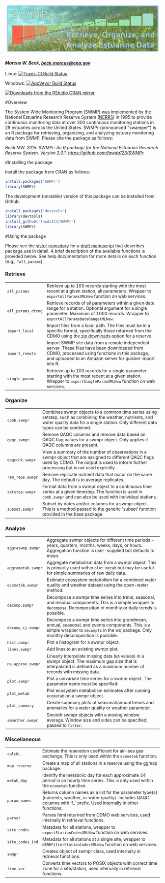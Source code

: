 
![](swmpr_logo.png)

#### *Marcus W. Beck, beck.marcus@epa.gov*

Linux: [![Travis-CI Build Status](https://travis-ci.org/fawda123/SWMPr.png?branch=master)](https://travis-ci.org/fawda123/SWMPr)

Windows: [![AppVeyor Build Status](https://ci.appveyor.com/api/projects/status/github/fawda123/SWMPr?branch=master)](https://ci.appveyor.com/project/fawda123/SWMPr)

[![Downloads from the RStudio CRAN mirror](http://cranlogs.r-pkg.org/badges/grand-total/SWMPr)](http://cran.rstudio.com/package=SWMPr)

#Overview 

The System Wide Monitoring Program ([SWMP](http://nerrs.noaa.gov/RCDefault.aspx?ID=18)) was implemented by the National Estuarine Research Reserve System ([NERRS](http://nerrs.noaa.gov/)) in 1995 to provide continuous monitoring data at over 300 continuous monitoring stations in 28 estuaries across the United States.  SWMPr (pronounced "swamper") is an R package for retrieving, organizing, and analyzing estuary monitoring data from SWMP. Please cite the package as follows:

*Beck MW. 2015. SWMPr: An R package for the National Estuarine Research Reserve System.  Version 2.0.1. https://github.com/fawda123/SWMPr*

#Installing the package

Install the package from CRAN as follows:


```r
install.packages('SWMPr')
library(SWMPr)
```

The development (unstable) version of this package can be installed from Github:


```r
install.packages('devtools')
library(devtools)
install_github('fawda123/SWMPr')
library(SWMPr)
```

#Using the package

Please see the [sister repository](https://github.com/fawda123/swmpr_manu) for a [draft manuscript](https://github.com/fawda123/swmpr_manu/blob/master/swmpr_manu.pdf) that describes package use in detail.  A brief description of the available functions is provided below. See help documentation for more details on each function (e.g., `?all_params`).

<h3>Retrieve</h3>
<table>
<tr><td><code>all_params</code></td><td>Retrieve up to 100 records starting with the most recent at a given station, all parameters. Wrapper to <code>exportAllParamsXMLNew</code> function on web services.</td></tr>
<tr><td><code>all_params_dtrng</code></td><td> Retrieve records of all parameters within a given date range for a station. Optional argument for a single parameter. Maximum of 1000 records. Wrapper to <code>exportAllParamsDateRangeXMLNew</code>.</td></tr>
<tr><td><code>import_local</code></td><td> Import files from a local path. The files must be in a specific format, specifically those returned from the CDMO using the <a href="http://cdmo.baruch.sc.edu/aqs/zips.cfm">zip downloads</a> option for a reserve.</td></tr>
<tr><td><code>import_remote</code></td><td> Import SWMP site data from a remote independent server. These files have been downloaded from CDMO, processed using functions in this package, and uploaded to an Amazon server for quicker import into R.</td></tr>
<tr><td><code>single_param</code></td><td> Retrieve up to 100 records for a single parameter starting with the most recent at a given station. Wrapper to <code>exportSingleParamXMLNew</code> function on web services.</td></tr>
</table>
<h3>Organize</h3>
<table>
<tr><td><code>comb.swmpr</code></td><td> Combines swmpr objects to a common time series using setstep, such as combining the weather, nutrients, and water quality data for a single station. Only different data types can be combined.</td></tr>
<tr><td><code>qaqc.swmpr</code></td><td> Remove QAQC columns and remove data based on QAQC flag values for a swmpr object. Only applies if QAQC columns are present.</td></tr>
<tr><td><code>qaqcchk.swmpr</code></td><td> View a summary of the number of observations in a swmpr object that are assigned to different QAQC flags used by CDMO. The output is used to inform further processing but is not used explicitly.</td></tr>
<tr><td><code>rem_reps.swmpr</code></td><td> Remove replicate nutrient data that occur on the same day. The default is to average replicates.</td></tr>
<tr><td><code>setstep.swmpr</code></td><td> Format data from a swmpr object to a continuous time series at a given timestep. The function is used in <code>comb.swmpr</code> and can also be used with individual stations.</td></tr>
<tr><td><code>subset.swmpr</code></td><td> Subset by dates and/or columns for a swmpr object. This is a method passed to the generic `subset’ function provided in the base package.</td></tr>
</table>
<h3>Analyze</h3>
<table>
<tr><td><code>aggreswmp.swmpr</code></td><td> Aggregate swmpr objects for different time periods - years, quarters, months, weeks, days, or hours. Aggregation function is user-supplied but defaults to mean.</td></tr>
<tr><td><code>aggremetab.swmpr</code></td><td> Aggregate metabolism data from a swmpr object. This is primarily used within <code>plot_metab</code> but may be useful for simple summaries of raw daily data.</td></tr>
<tr><td><code>ecometab.swmpr</code></td><td> Estimate ecosystem metabolism for a combined water quality and weather dataset using the open-water method.</td></tr>
<tr><td><code>decomp.swmpr</code></td><td> Decompose a swmpr time series into trend, seasonal, and residual components. This is a simple wrapper to <code>decompose</code>. Decomposition of monthly or daily trends is possible.</td></tr>
<tr><td><code>decomp_cj.swmpr</code></td><td> Decompose a swmpr time series into grandmean, annual, seasonal, and events components. This is a simple wrapper to <code>decompTs</code> in the wq package. Only monthly decomposition is possible.</td></tr>
<tr><td><code>hist.swmpr</code></td><td> Plot a histogram for a swmpr object.</td></tr>
<tr><td><code>lines.swmpr</code></td><td> Add lines to an existing swmpr plot.</td></tr>
<tr><td><code>na.approx.swmpr</code></td><td> Linearly interpolate missing data (<code>NA</code> values) in a swmpr object. The maximum gap size that is interpolated is defined as a maximum number of records with missing data.</td></tr>
<tr><td><code>plot.swmpr</code></td><td> Plot a univariate time series for a swmpr object. The parameter name must be specified.</td></tr>
<tr><td><code>plot_metab</code></td><td> Plot ecosystem metabolism estimates after running <code>ecometab</code> on a swmpr object.</td></tr>
<tr><td><code>plot_summary</code></td><td> Create summary plots of seasonal/annual trends and anomalies for a water quality or weather parameter.</td></tr>
<tr><td><code>smoother.swmpr</code></td><td> Smooth swmpr objects with a moving window average. Window size and sides can be specified, passed to <code>filter</code>.</td></tr>
</table>
<h3>Miscellaneous</h3>
<table>
<tr><td><code>calcKL</code></td><td> Estimate the reaeration coefficient for air-sea gas exchange. This is only used within the <code>ecometab</code> function.</td></tr>
<tr><td><code>map_reserve</code></td><td> Create a map of all stations in a reserve using the ggmap package.</td></tr>
<tr><td><code>metab_day</code></td><td> Identify the metabolic day for each approximate 24 period in an hourly time series. This is only used within the <code>ecometab</code> function.</td></tr>
<tr><td><code>param_names</code></td><td> Returns column names as a list for the parameter type(s) (nutrients, weather, or water quality). Includes QAQC columns with ‘f_’ prefix. Used internally in other functions.</td></tr>
<tr><td><code>parser</code></td><td> Parses html returned from CDMO web services, used internally in retrieval functions.</td></tr>
<tr><td><code>site_codes</code></td><td> Metadata for all stations, wrapper to <code>exportStationCodesXMLNew</code> function on web services.</td></tr>
<tr><td><code>site_codes_ind</code></td><td> Metadata for all stations at a single site, wrapper to <code>NERRFilterStationCodesXMLNew</code> function on web services.</td></tr>
<tr><td><code>swmpr</code></td><td> Creates object of swmpr class, used internally in retrieval functions.</td></tr>
<tr><td><code>time_vec</code></td><td> Converts time vectors to POSIX objects with correct time zone for a site/station, used internally in retrieval functions.</td></tr>
</table>
